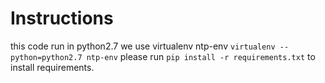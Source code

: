 # Instructions

this code run in python2.7
we use virtualenv ntp-env
`virtualenv --python=python2.7 ntp-env`
please run `pip install -r requirements.txt` to install requirements.
